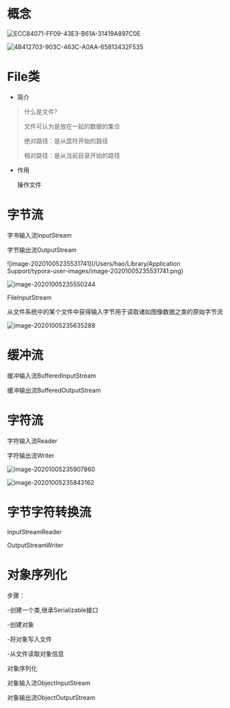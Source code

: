 # 概念

![ECC84071-FF09-43E3-B61A-31419A897C0E](https://tva1.sinaimg.cn/large/007S8ZIlgy1gjeuw6moukj30vf0gsjwr.jpg)

![4B412703-903C-463C-A0AA-65813432F535](https://tva1.sinaimg.cn/large/007S8ZIlgy1gjeuw5cucbj30ta0guwjc.jpg)

# File类

- 简介

> 什么是文件?
>
> 文件可认为是放在一起的数据的集合
>
> 绝对路径：是从盘符开始的路径
>
> 相对路径：是从当前目录开始的路径
>

- 作用

  操作文件

# 字节流

字书输入流InputStream

字节输出流OutputStream

![image-20201005235531741](/Users/hao/Library/Application Support/typora-user-images/image-20201005235531741.png)

![image-20201005235550244](https://tva1.sinaimg.cn/large/007S8ZIlgy1gjewcat35nj30dn063gn5.jpg)

FileInputStream

从文件系统中的某个文件中获得输入字节用于读取诸如图像数据之类的原始字节流

![image-20201005235635288](https://tva1.sinaimg.cn/large/007S8ZIlgy1gjewd3107wj30f30hdwi7.jpg)

# 缓冲流

缓冲输入流BufferedInputStream

缓冲输出流BufferedOutputStream

# 字符流

字符输入流Reader

字符输出流Writer

![image-20201005235907860](https://tva1.sinaimg.cn/large/007S8ZIlgy1gjewfqbugij30lp0arwh8.jpg)

![image-20201005235843162](https://tva1.sinaimg.cn/large/007S8ZIlgy1gjewfaq1iuj30nz0cyjty.jpg)

# 字节字符转换流

InputStreamReader

OutputStreamWriter



# 对象序列化

步骤：

-创建一个类,继承Serializable接口

-创建对象

-将对象写入文件

-从文件读取对象信息



对象序列化

对象输入流ObjectInputStream

对象输出流ObjectOutputStream